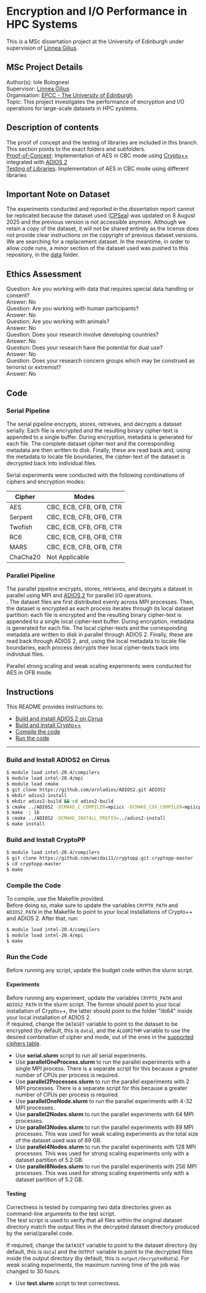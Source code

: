 # Encryption and I/O Performance in HPC Systems 
This is a MSc dissertation project at the University of Edinburgh under supervision of [Linnea Gilius](https://www.epcc.ed.ac.uk/about-us/our-team/linnea-gilius).

## MSc Project Details	
Author(s): Iole Bolognesi <br>
Supervisor: [Linnea Gilius](https://www.epcc.ed.ac.uk/about-us/our-team/linnea-gilius) <br>
Organisation: [EPCC - The University of Edinburgh](https://www.epcc.ed.ac.uk/) <br>
Topic: This project investigates the performance of encryption and I/O operations for large-scale datasets in HPC systems.  

## Description of contents 
The proof of concept and the testing of libraries are included in this branch. This section points to the exact folders and subfolders. <br>
[Proof-of-Concept]([https://git.ecdf.ed.ac.uk/msc-24-25/s2759018/-/tree/main/poc?ref_type=heads](https://github.com/iole-bolognesi/Encryption-and-I-O-Performance-in-HPC-Systems/tree/main/poc)): Implementation of AES in CBC mode using [Crypto++](https://github.com/weidai11/cryptopp) integrated with [ADIOS 2](https://adios2.readthedocs.io/en/v2.10.2/) <br>
[Testing of Libraries]([https://git.ecdf.ed.ac.uk/msc-24-25/s2759018/-/tree/main/poc/test-libraries?ref_type=heads](https://github.com/iole-bolognesi/Encryption-and-I-O-Performance-in-HPC-Systems/tree/main/poc/test-libraries)): Implementation of AES in CBC mode using different libraries <br>


## Important Note on Dataset 
The experiments conducted and reported in the dissertation report cannot be replicated because the dataset used ([CPSea](https://www.kaggle.com/datasets/ziyiyang180104/cpsea)) was updated on 8 August 2025 and the previous version is not accessible anymore. Although we retain a copy of the dataset, it will not be shared entirely as the license does not provide clear instructions on the copyright of previous dataset versions. We are searching for a replacement dataset. In the meantime, in order to allow code runs, a minor section of the dataset used was pushed to this repository, in the [data]([https://git.ecdf.ed.ac.uk/msc-24-25/s2759018/-/tree/main/data?ref_type=heads](https://github.com/iole-bolognesi/Encryption-and-I-O-Performance-in-HPC-Systems/tree/main/data)) folder. <br>

## Ethics Assessment 

Question: Are you working with data that requires special data handling or consent? <br>
Answer: No <br>
Question: Are you working with human participants? <br>
Answer: No <br>
Question: Are you working with animals? <br>
Answer: No <br>
Question: Does your research involve developing countries?<br>
Answer: No <br>
Question: Does your research have the potential for dual use?<br>
Answer: No <br>
Question: Does your research concern groups which may be construed as terrorist or extremist?<br>
Answer: No <br>

## Code
### Serial Pipeline
The serial pipeline encrypts, stores, retrieves, and decrypts a dataset serially.  Each file is encrypted and the resulting binary cipher-text is appended to a single buffer. During encryption, metadata is generated for each file. The complete dataset cipher-text and the corresponding metadata are then written to disk. Finally, these are read back and, using the metadata to locate file boundaries,
the cipher-text of the dataset is decrypted back into individual files. <br> 

Serial experiments were conducted with the following combinations of ciphers and encryption modes:

| Cipher   | Modes                          |
|----------|--------------------------------|
| AES      | CBC, ECB, CFB, OFB, CTR        |
| Serpent  | CBC, ECB, CFB, OFB, CTR        |
| Twofish  | CBC, ECB, CFB, OFB, CTR        |
| RC6      | CBC, ECB, CFB, OFB, CTR        |
| MARS     | CBC, ECB, CFB, OFB, CTR        |
| ChaCha20 | Not Applicable                 |

### Parallel Pipeline
The parallel pipeline encrypts, stores, retrieves, and decrypts a dataset in parallel using MPI and [ADIOS 2](https://adios2.readthedocs.io/en/v2.10.2/)
for parallel I/O operations. <br>. The dataset files are first distributed evenly across MPI processes. Then, the dataset is encrypted as each process iterates through its local dataset partition: each file is encrypted and the resulting binary cipher-text is appended to a single local cipher-text buffer. During encryption, metadata is generated for each file. The local cipher-texts and the corresponding metadata are written to disk in parallel through ADIOS 2. Finally, these are read back through ADIOS 2, and, using the local metadata to locate file boundaries, each process decrypts their local cipher-texts  back into individual files. 

Parallel strong scaling and weak scaling experiments were conducted for AES in OFB mode. 


## Instructions 

This README provides instructions to:

- [Build and install ADIOS 2 on Cirrus](#build-and-install-adios2-on-cirrus)
- [Build and install Crypto++](#build-and-install-cryptopp)
- [Compile the code](#compile-the--code)
- [Run the code](#run-the--code)

---

### Build and Install ADIOS2 on Cirrus

```bash
$ module load intel-20.4/compilers
$ module load intel-20.4/mpi
$ module load cmake
$ git clone https://github.com/ornladios/ADIOS2.git ADIOS2
$ mkdir adios2-install
$ mkdir adios2-build && cd adios2-build
$ cmake ../ADIOS2 -DCMAKE_C_COMPILER=mpiicc -DCMAKE_CXX_COMPILER=mpiicpc -DCMAKE_Fortran_COMPILER=mpiifort -DADIOS2_BUILD_EXAMPLES=ON -DADIOS2_USE_MPI=ON
$ make -j 16
$ cmake ../ADIOS2 -DCMAKE_INSTALL_PREFIX=../adios2-install
$ make install
```
### Build and Install CryptoPP
```bash
$ module load intel-20.4/compilers
$ git clone https://github.com/weidai11/cryptopp.git cryptopp-master
$ cd cryptopp-master
$ make
```

### Compile the Code 
To compile, use the Makefile provided. <br>
Before doing so, make sure to update the variables `CRYPTO_PATH` and `ADIOS2_PATH` in the Makefile to point to your local installations of Crypto++ and ADIOS 2. After that, run: 

```bash
$ module load intel-20.4/compilers
$ module load intel-20.4/mpi
$ make 
```

### Run the Code 
Before running any script, update the budget code within the slurm script.  

#### Experiments 
Before running any experiment, update the variables `CRYPTO_PATH` and `ADIOS2_PATH` in the slurm script. The former should point to your local installation of Crypto++, the latter should point to the folder "lib64" inside your local installation of ADIOS 2. <br>
If required, change the `DATASET` variable to point to the dataset to be encrypted (by default, this is `data`), and the `ALGORITHM` variable to use the desired combination of cipher and mode, out of the ones in the [supported ciphers table](#serial-pipeline).

- Use **serial.slurm** script to run all serial experiments. 
- Use **parallelOneProcess.slurm** to run the parallel experiments with a single MPI process. There is a separate script for this because a greater number of CPUs per process is required. 
- Use **parallel2Processes.slurm** to run the parallel experiments with 2 MPI processes. There is a separate script for this because a greater number of CPUs per process is required. 
- Use **parallelOneNode.slurm** to run the parallel experiments with 4-32 MPI processes.
- Use **parallel2Nodes.slurm** to run the parallel experiments with 64 MPI processes.
- Use **parallel3Nodes.slurm** to run the parallel experiments with 89 MPI processes. This was used for weak scaling experiments as the total size of the dataset used was of 89 GB.
- Use **parallel4Nodes.slurm** to run the parallel experiments with 128 MPI processes. This was used for strong scaling experiments only with a dataset partition of 5.2 GB. 
- Use **parallel8Nodes.slurm** to run the parallel experiments with 256 MPI processes. This was used for strong scaling experiments only with a dataset partition of 5.2 GB.

#### Testing 
Correctness is tested by comparing two data directories given as command-line arguments to the test script. <br>
The test script is used to verify that all files within the original dataset directory match the output files in the decrypted dataset directory produced by the serial/parallel code. <br>

If required, change the `DATASET` variable to point to the dataset directory (by default, this is `data`) and the `OUTPUT` variable to point to the decrypted files inside the output directory (by default, this is `output/decryptedData`).
For weak scaling experiments, the maximum running time of the job was changed to 30 hours. 

- Use **test.slurm** script to test correctness. 

